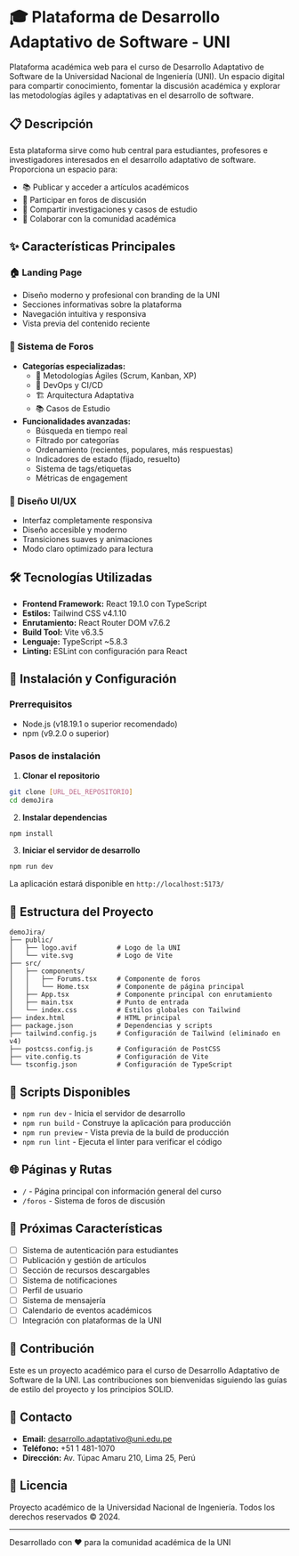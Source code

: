 # 🎓 Plataforma de Desarrollo Adaptativo de Software - UNI

Plataforma académica web para el curso de Desarrollo Adaptativo de Software de la Universidad Nacional de Ingeniería (UNI). Un espacio digital para compartir conocimiento, fomentar la discusión académica y explorar las metodologías ágiles y adaptativas en el desarrollo de software.

## 📋 Descripción

Esta plataforma sirve como hub central para estudiantes, profesores e investigadores interesados en el desarrollo adaptativo de software. Proporciona un espacio para:
- 📚 Publicar y acceder a artículos académicos
- 💬 Participar en foros de discusión
- 🔬 Compartir investigaciones y casos de estudio
- 🤝 Colaborar con la comunidad académica

## ✨ Características Principales

### 🏠 Landing Page
- Diseño moderno y profesional con branding de la UNI
- Secciones informativas sobre la plataforma
- Navegación intuitiva y responsiva
- Vista previa del contenido reciente

### 💬 Sistema de Foros
- **Categorías especializadas:**
  - 🏃 Metodologías Ágiles (Scrum, Kanban, XP)
  - 🔧 DevOps y CI/CD
  - 🏗️ Arquitectura Adaptativa
  - 📚 Casos de Estudio
- **Funcionalidades avanzadas:**
  - Búsqueda en tiempo real
  - Filtrado por categorías
  - Ordenamiento (recientes, populares, más respuestas)
  - Indicadores de estado (fijado, resuelto)
  - Sistema de tags/etiquetas
  - Métricas de engagement

### 🎨 Diseño UI/UX
- Interfaz completamente responsiva
- Diseño accesible y moderno
- Transiciones suaves y animaciones
- Modo claro optimizado para lectura

## 🛠️ Tecnologías Utilizadas

- **Frontend Framework:** React 19.1.0 con TypeScript
- **Estilos:** Tailwind CSS v4.1.10
- **Enrutamiento:** React Router DOM v7.6.2
- **Build Tool:** Vite v6.3.5
- **Lenguaje:** TypeScript ~5.8.3
- **Linting:** ESLint con configuración para React

## 🚀 Instalación y Configuración

### Prerrequisitos
- Node.js (v18.19.1 o superior recomendado)
- npm (v9.2.0 o superior)

### Pasos de instalación

1. **Clonar el repositorio**
```bash
git clone [URL_DEL_REPOSITORIO]
cd demoJira
```

2. **Instalar dependencias**
```bash
npm install
```

3. **Iniciar el servidor de desarrollo**
```bash
npm run dev
```

La aplicación estará disponible en `http://localhost:5173/`

## 📁 Estructura del Proyecto

```
demoJira/
├── public/
│   ├── logo.avif          # Logo de la UNI
│   └── vite.svg           # Logo de Vite
├── src/
│   ├── components/
│   │   ├── Forums.tsx     # Componente de foros
│   │   └── Home.tsx       # Componente de página principal
│   ├── App.tsx            # Componente principal con enrutamiento
│   ├── main.tsx           # Punto de entrada
│   └── index.css          # Estilos globales con Tailwind
├── index.html             # HTML principal
├── package.json           # Dependencias y scripts
├── tailwind.config.js     # Configuración de Tailwind (eliminado en v4)
├── postcss.config.js      # Configuración de PostCSS
├── vite.config.ts         # Configuración de Vite
└── tsconfig.json          # Configuración de TypeScript
```

## 📄 Scripts Disponibles

- `npm run dev` - Inicia el servidor de desarrollo
- `npm run build` - Construye la aplicación para producción
- `npm run preview` - Vista previa de la build de producción
- `npm run lint` - Ejecuta el linter para verificar el código

## 🌐 Páginas y Rutas

- `/` - Página principal con información general del curso
- `/foros` - Sistema de foros de discusión

## 🎯 Próximas Características

- [ ] Sistema de autenticación para estudiantes
- [ ] Publicación y gestión de artículos
- [ ] Sección de recursos descargables
- [ ] Sistema de notificaciones
- [ ] Perfil de usuario
- [ ] Sistema de mensajería
- [ ] Calendario de eventos académicos
- [ ] Integración con plataformas de la UNI

## 👥 Contribución

Este es un proyecto académico para el curso de Desarrollo Adaptativo de Software de la UNI. Las contribuciones son bienvenidas siguiendo las guías de estilo del proyecto y los principios SOLID.

## 📧 Contacto

- **Email:** desarrollo.adaptativo@uni.edu.pe
- **Teléfono:** +51 1 481-1070
- **Dirección:** Av. Túpac Amaru 210, Lima 25, Perú

## 📄 Licencia

Proyecto académico de la Universidad Nacional de Ingeniería. Todos los derechos reservados © 2024.

---

Desarrollado con ❤️ para la comunidad académica de la UNI

